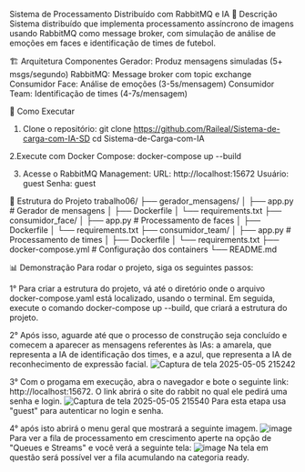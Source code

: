 Sistema de Processamento Distribuído com RabbitMQ e IA
📝 Descrição
Sistema distribuído que implementa processamento assíncrono de imagens usando RabbitMQ como message broker, com simulação de análise de emoções em faces e identificação de times de futebol.

🏗️ Arquitetura
Componentes
Gerador: Produz mensagens simuladas (5+ msgs/segundo)
RabbitMQ: Message broker com topic exchange
Consumidor Face: Análise de emoções (3-5s/mensagem)
Consumidor Team: Identificação de times (4-7s/mensagem)

🚀 Como Executar
1. Clone o repositório:
git clone <https://github.com/Raileal/Sistema-de-carga-com-IA-SD>
cd Sistema-de-Carga-com-IA

2.Execute com Docker Compose:
docker-compose up --build

3. Acesse o RabbitMQ Management:
URL: http://localhost:15672
Usuário: guest
Senha: guest

📁 Estrutura do Projeto
trabalho06/
├── gerador_mensagens/
│   ├── app.py          # Gerador de mensagens
│   ├── Dockerfile
│   └── requirements.txt
├── consumidor_face/
│   ├── app.py          # Processamento de faces
│   ├── Dockerfile
│   └── requirements.txt
├── consumidor_team/
│   ├── app.py          # Processamento de times
│   ├── Dockerfile
│   └── requirements.txt
├── docker-compose.yml  # Configuração dos containers
└── README.md


📊 Demonstração
Para rodar o projeto, siga os seguintes passos:

1° Para criar a estrutura do projeto, vá até o diretório onde o arquivo docker-compose.yaml está localizado, usando o terminal. Em seguida, execute o comando docker-compose up --build, que criará a estrutura do projeto.

2° Após isso, aguarde até que o processo de construção seja concluído e comecem a aparecer as mensagens referentes às IAs: a amarela, que representa a IA de identificação dos times, e a azul, que representa a IA de reconhecimento de expressão facial.
![Captura de tela 2025-05-05 215242](https://github.com/user-attachments/assets/d9f657f0-d0ce-45e5-b527-db838be029ed)

3° Com o progama em execução, abra o navegador e bote o seguinte link: http://localhost:15672. O link abrirá o site do rabbit no qual ele pedirá uma senha e login.
![Captura de tela 2025-05-05 215540](https://github.com/user-attachments/assets/db140a46-2d52-451c-bc22-9defa064ab7a)
Para esta etapa usa "guest" para autenticar no login e senha.

4° após isto abrirá o menu geral que mostrará a seguinte imagem.
![image](https://github.com/user-attachments/assets/91c367f5-7e84-4c0e-930a-f8db4bf2d89f)
Para ver a fila de processamento em crescimento aperte na opção de "Queues e Streams" e você verá a seguinte tela:
![image](https://github.com/user-attachments/assets/70a87819-f8f6-4acc-ac34-a96d19550aed)
Na tela em questão será possível ver a fila acumulando na categoria ready.

